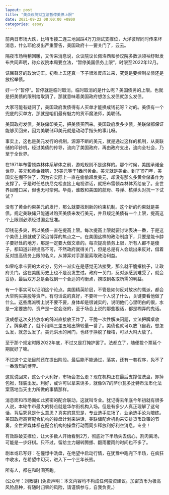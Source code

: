 ```yaml
---
layout: post
title: "美众议院拟立法暂停美债上限"
date: 2021-09-22 08:00:00 +0800
categories: essay
---
```


前两日市场大跌，比特币接二连三地回踩4万刀测试支撑位，大洋彼岸同时传来坏消息，什么耶伦发出严重警告，美国政府十一要关门了，云云。

隔夜市场稍稍回暖，又传来消息说，众议院议长佩洛西和参议院多数派领袖舒默发布共同声明，称众议院本周要立法，“暂停美国债务上限”，时限至2022年12月。

诘屈聱牙的政治词汇。初看上去还真一下子很难反应过来，究竟是要控制举债还是放松举债。

好一个“暂停”。暂停就是临时取消。临时取消的是什么呢？美国债务的上限。也就是把美债的限制给取消了。那就意味着美国政府想怎么发债就怎么发债。

大家可能有疑问了，美国政府发债得有人买单才能换成钱花呀？对的。美债有一个兜底的买单方，那就是咱们最有魅力的货币魔法师，美联储。

美国政府发债。美联储印美元，把美债买回来。美国政府发多少债，美联储都保证能够买回来，因为美联储印美元就是动动手指头的事儿呀。

事实上，这也是美元发行的机制。源源不断的美元，就是通过这样的机制，从美联储的印钞机，经过美债的传导，流向了美国政府，再由政府支出，流向全社会，乃至于全世界。

在1971年布雷顿森林体系解体之前，游戏规则不是这样的。那个时候，美国承诺全世界，美元和黄金挂钩，35美元等于1盎司黄金。美元就是美金。到了1971年，美国实在绷不住了，因为它实际上一直在偷偷超发美元，却没有那么多黄金储备作为支撑了。于是时任总统尼克松直接上电视讲话，就把布雷顿森林体系给废了。全世界目瞪口呆，但也无可奈何。毕竟，谁敢和美国的航母、导弹、核弹头对抗一下试试？

没有了黄金约束美元的发行，那么就要找到新的约束机制。这个新的约束就是美债。规定美联储只能通过购买美债来发行美元，并且规定美债有一个上限，提高这个上限则必须经过国会批准。

印钱花多爽，所以美债一直在提高上限。每次提高上限就要讨论表决一番，于是这个美债上限就成了政治博弈的焦点之一。在美国这样的政治制度下，只要是能卡脖子要好处的地方，那是一定要大做文章的。每次提高债务上限，所有人都不是傻子，都知道非得提高不可，不然政府就得关门，但是总是有人会跳出来反对，借着反对提高债务上限的名义，从博弈对手那里索取政治利益。

如果吃拿卡要的太过分，另外一派实在是感觉无法接受，那么就干脆撂挑子，让政府关门。这在美国历史上也不是没发生过。政府一关门，反对派感到难受了，就会妥协，最后双方总是会找到一个合适的均衡点，捞取到各取所需的利益。

有一个事实可以证明这个论点。美国精英阶层，不管是如何反对放水的鹰派，都会大举购买美股等资产。有句话说的真好，不要听一个人说了什么，关键要看他做了什么。这些鹰派嘴上说不要不要，身体却是很诚实的，说明他们心里明白的很，水是一定要放的，资产是一定会涨的，至于场合上说的那些狠话，都是糊弄的鬼话。

没成想这次支持放水的鸽派直接放王炸了，干脆一次性解决问题，立法把牌桌收了。牌桌收了，就不用隔三差五地出牌较量一番了。美债也就可以放飞自我，想怎么发，就怎么发了。美元洪水的闸门，也终于挣脱了桎梏，可以大鸣大放了。

至于那个规定时限2022年底，不过又是打掩护罢了。法都立了，随便投个票延个期就好了嘛。

不过这个立法目前还在提出阶段。最后能不能通过，落实，还有一套程序，免不了一番激烈的博弈。

这就说回来，这么个大利好，市场会怎么走？现在机构正在最后支撑位洗盘，卸掉包袱，轻装出发。利好，或许可以拿来诱多，就像9/7的萨尔瓦多比特币法币化法案落地当天主力所做的事情那样。

消息面和市场面如此紧密的配合联动，这就叫专业。犹记得去年底今年初就有很多人说，本轮牛市最大的特点就是华尔街机构入场。但是有多少人真正理解了这句话，背后究竟是什么意思？真实的意思是，专业选手进场了，业余选手沦为陪练。美国政府高官配合机构的操盘计划来讲话，美联储配合机构来安排货币政策的节奏，全世界媒体都在配合机构的操盘行动而同步释放利好利空消息。专业！

有效跌破支撑位，让大多数人开始看到2万，彻底对下半场失去信心，割肉离场，可能是一步好棋。只不过，留给主力辗转腾挪、翻雨覆雨的时间也不多了。

剧本或已写好：在憧憬中洗盘，在绝望中启动行情，在犹豫中跑完下半场，在疯狂中收水，在希望中幻灭，进入下一个三年长熊。

所有人，都在和时间赛跑。

(公众号：刘教链)
(免责声明：本文内容均不构成任何投资建议。加密货币为极高风险品种，有随时归零的风险，请谨慎参与，自我负责。)